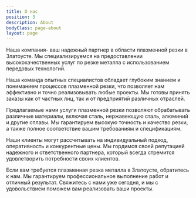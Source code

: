 ```yaml
---
title: О нас
position: 3
description: About
bodyClass: page-about
layout: page
---
```


Наша компания- ваш надежный партнер в области плазменной резки в Златоусте. Мы специализируемся на предоставлении высококачественных услуг по резке металла с использованием передовых технологий.

Наша команда опытных специалистов обладает глубоким знанием и пониманием процессов плазменной резки, что позволяет нам эффективно и точно реализовывать любые проекты. Мы готовы принять заказы как от частных лиц, так и от предприятий различных отраслей.

Предлагаемые нами услуги плазменной резки позволяют обрабатывать различные материалы, включая сталь, нержавеющую сталь, алюминий и другие сплавы. Мы гарантируем высокую точность и качество резки, а также полное соответствие вашим требованиям и спецификациям.

Наши клиенты могут рассчитывать на индивидуальный подход, оперативность и конкурентные цены. Мы гордимся своей репутацией надежного и ответственного партнера, который всегда стремится удовлетворить потребности своих клиентов.

Если вам требуется плазменная резка металла в Златоусте, обратитесь к нам. Мы гарантируем профессиональное выполнение работ и отличный результат. Свяжитесь с нами уже сегодня, и мы с удовольствием поможем вам реализовать ваши проекты.